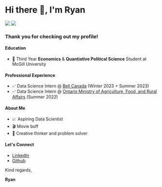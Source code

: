 # Hi there 👋, I'm Ryan
![](https://komarev.com/ghpvc/?username=rygeorge&color=red)
![](https://github.com/mayankchaudhary26/Cool-Readme-ideas/blob/ff766ce9fe219d497c44a81ce6dbb6932776003c/data/octocat/spidertocat.png)

### Thank you for checking out my profile!
  
#### Education
- 🎒 Third Year **Economics** & **Quantiative Political Science** Student at McGill University

#### Professional Experience
- ✅ Data Science Intern @ [Bell Canada](https://www.bell.ca/) (Winter 2023 + Summer 2023)
- ✅ Data Science Intern @ [Ontario Ministry of Agriculture, Food, and Rural Affairs](https://www.ontario.ca/page/ministry-agriculture-food-and-rural-affairs) (Summer 2022)

#### About Me
- 📈 Aspiring Data Scientist
- 🎬 Movie buff 
- 🎨 Creative thinker and problem solver

#### Let's Connect
- [LinkedIn](https://www.linkedin.com/in/ryan-george1/)
- [Github](https://github.com/rygeorge)

Kind regards,

**Ryan**  

